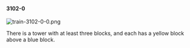 #### 3102-0
![train-3102-0-0.png](https://github.com/lil-lab/nlvr/raw/master/nlvr/train/images/62/train-3102-0-0.png "train-3102-0-0.png")

There is a tower with at least three blocks, and each has a yellow block above a blue block.